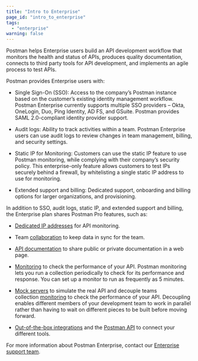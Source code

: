 ```yaml
---
title: "Intro to Enterprise"
page_id: "intro_to_enterprise"
tags: 
  - "enterprise"
warning: false
---
```


Postman helps Enterprise users build an API development workflow that monitors the health and status of APIs, produces quality documentation, connects to third party tools for API development, and implements an agile process to test APIs.

Postman provides Enterprise users with:

* Single Sign-On (SSO): Access to the company’s Postman instance based on the customer’s existing identity management workflow. Postman Enterprise currently supports multiple SSO providers – Okta, OneLogin, Duo, Ping Identity, AD FS, and GSuite. Postman provides SAML 2.0-compliant identity provider support. 

* Audit logs: Ability to track activities within a team. Postman Enterprise users can use audit logs to review changes in team management, billing, and security settings.

* Static IP for Monitoring: Customers can use the static IP feature to use Postman monitoring, while complying with their company’s security policy. This enterprise-only feature allows customers to test IPs securely behind a firewall, by whitelisting a single static IP address to use for monitoring. 

* Extended support and billing: Dedicated support, onboarding and billing options for larger organizations, and provisioning.

In addition to SSO, audit logs, static IP, and extended support and billing, the Enterprise plan shares Postman Pro features, such as:

* [Dedicated IP addresses](/docs/v6/postman/monitors/intro_monitors#monitoring-resources-in-multiple-regions) for API monitoring.

* Team [collaboration](/docs/v6/postman/workspaces/creating_workspaces) to keep data in sync for the team.

* [API documentation](/docs/v6/postman/api_documentation/intro_to_api_documentation) to share public or private documentation in a web page.

* [Monitoring](/docs/v6/postman/monitors/intro_monitors) to check the performance of your API. Postman monitoring lets you run a collection periodically to check for its performance and response. You can set up a monitor to run as frequently as 5 minutes. 

* [Mock servers](/docs/v6/postman/mock_servers) to simulate the real API and decouple teams collection [monitoring](/docs/v6/postman/monitors/intro_monitors) to check the performance of your API. Decoupling enables different members of your development team to work in parallel rather than having to wait on different pieces to be built before moving forward.

* [Out-of-the-box integrations](/docs/v6/pro/integrations/intro_integrations) and the [Postman API](/docs/v6/pro/pro_api/intro_api) to connect your different tools.


For more information about Postman Enterprise, contact our [Enterprise support team](http://pages.getpostman.com/Enterprise-Sales_Contact-Us.html). 


